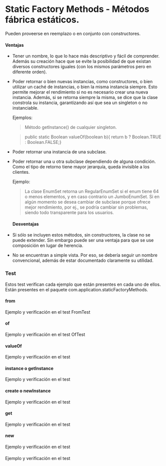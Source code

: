 # Static Factory Methods - Métodos fábrica estáticos.
Pueden proveerse en reemplazo o en conjunto con constructores.

#### Ventajas
* Tener un nombre, lo que lo hace más descriptivo y fácil de comprender. Además su creación hace que se evite la posibilidad de que existan diversos constructores iguales (con los mismos parámetros pero en diferente orden).

* Poder retornar o bien nuevas instancias, como constructores, o bien utilizar un caché de instancias, o bien la misma instancia siempre. Esto permite mejorar el rendimiento si no es necesario crear una nueva instancia. Además, si se retorna siempre la misma, se dice que la clase constrola su instancia, garantizando así que sea un singleton o no instanciable.

    Ejemplos:
    > Método getInstance() de cualquier singleton.

    > public static Boolean valueOf(boolean b){ return b ? Boolean.TRUE : Boolean.FALSE;}

* Poder retornar una instancia de una subclase.
* Poder retornar una u otra subclase dependiendo de alguna condición. Como el tipo de retorno tiene mayor jerarquía, queda invisible a los clientes.

    Ejemplo:
    > La clase EnumSet retorna un RegularEnumSet si el enum tiene 64 o menos elementos, y en caso contrario un JumboEnumSet. Si en algún momento se desea cambiar de subclase porque ofrece mejor rendimiento, por ej., se podría cambiar sin problemas, siendo todo transparente para los usuarios.
    
    #### Desventajas
* Si sólo se incluyen estos métodos, sin constructores, la clase no se puede extender. Sin embargo puede ser una ventaja para que se use composición en lugar de herencia.

* No se encuentran a simple vista. Por eso, se debería seguir un nombre convencional, además de estar documentado claramente su utilidad.

### Test
Estos test verifican cada ejemplo que están presentes en cada uno de ellos. Están presentes en el paquete com.application.staticFactoryMethods.

#### from
Ejemplo y verificación en el test FromTest

#### of
Ejemplo y verificación en el test OfTest

#### valueOf
Ejemplo y verificación en el test 

#### instance o getInstance
Ejemplo y verificación en el test 

#### create o newInstance
Ejemplo y verificación en el test 

#### get<type>
Ejemplo y verificación en el test 
    
#### new<type>
Ejemplo y verificación en el test 
    
#### <type>
Ejemplo y verificación en el test 
